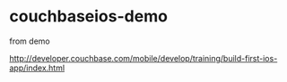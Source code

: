 # couchbaseios-demo
from demo 

http://developer.couchbase.com/mobile/develop/training/build-first-ios-app/index.html
